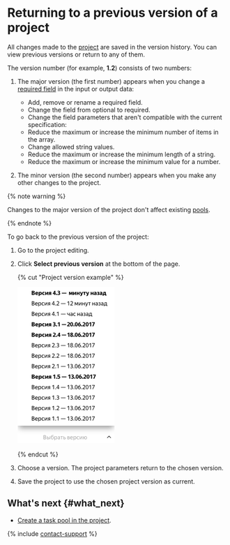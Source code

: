 # Returning to a previous version of a project

All changes made to the [project](../../glossary.md#project) are saved in the version history. You can view previous versions or return to any of them.

The version number (for example, **1.2**) consists of two numbers:

1. The major version (the first number) appears when you change a [required field](incoming.md#required) in the input or output data:
    - Add, remove or rename a required field.
    - Change the field from optional to required.
    - Change the field parameters that aren't compatible with the current specification:
    - Reduce the maximum or increase the minimum number of items in the array.
    - Change allowed string values.
    - Reduce the maximum or increase the minimum length of a string.
    - Reduce the maximum or increase the minimum value for a number.

1. The minor version (the second number) appears when you make any other changes to the project.

{% note warning %}

Changes to the major version of the project don't affect existing [pools](../../glossary.md#pool).

{% endnote %}


To go back to the previous version of the project:
1. Go to the project editing.
1. Click **Select previous version** at the bottom of the page.

   {% cut "Project version example" %}

   ![](../_images/location-job/project/project_versions.png)

   {% endcut %}

1. Choose a version. The project parameters return to the chosen version.
1. Save the project to use the chosen project version as current.


## What's next {#what_next}

- [Create a task pool in the project](pool-main.md).


{% include [contact-support](../_includes/contact-support-help.md) %}
